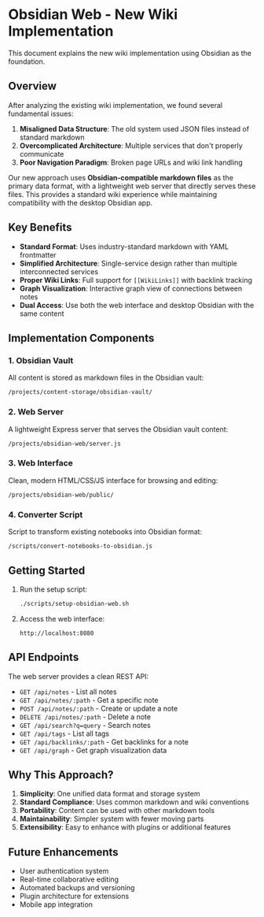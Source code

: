 # Obsidian Web - New Wiki Implementation

This document explains the new wiki implementation using Obsidian as the foundation.

## Overview

After analyzing the existing wiki implementation, we found several fundamental issues:

1. **Misaligned Data Structure**: The old system used JSON files instead of standard markdown
2. **Overcomplicated Architecture**: Multiple services that don't properly communicate
3. **Poor Navigation Paradigm**: Broken page URLs and wiki link handling

Our new approach uses **Obsidian-compatible markdown files** as the primary data format, with a lightweight web server that directly serves these files. This provides a standard wiki experience while maintaining compatibility with the desktop Obsidian app.

## Key Benefits

- **Standard Format**: Uses industry-standard markdown with YAML frontmatter
- **Simplified Architecture**: Single-service design rather than multiple interconnected services
- **Proper Wiki Links**: Full support for `[[WikiLinks]]` with backlink tracking
- **Graph Visualization**: Interactive graph view of connections between notes
- **Dual Access**: Use both the web interface and desktop Obsidian with the same content

## Implementation Components

### 1. Obsidian Vault

All content is stored as markdown files in the Obsidian vault:
```
/projects/content-storage/obsidian-vault/
```

### 2. Web Server

A lightweight Express server that serves the Obsidian vault content:
```
/projects/obsidian-web/server.js
```

### 3. Web Interface

Clean, modern HTML/CSS/JS interface for browsing and editing:
```
/projects/obsidian-web/public/
```

### 4. Converter Script

Script to transform existing notebooks into Obsidian format:
```
/scripts/convert-notebooks-to-obsidian.js
```

## Getting Started

1. Run the setup script:
   ```bash
   ./scripts/setup-obsidian-web.sh
   ```

2. Access the web interface:
   ```
   http://localhost:8080
   ```

## API Endpoints

The web server provides a clean REST API:

- `GET /api/notes` - List all notes
- `GET /api/notes/:path` - Get a specific note
- `POST /api/notes/:path` - Create or update a note
- `DELETE /api/notes/:path` - Delete a note
- `GET /api/search?q=query` - Search notes
- `GET /api/tags` - List all tags
- `GET /api/backlinks/:path` - Get backlinks for a note
- `GET /api/graph` - Get graph visualization data

## Why This Approach?

1. **Simplicity**: One unified data format and storage system
2. **Standard Compliance**: Uses common markdown and wiki conventions
3. **Portability**: Content can be used with other markdown tools
4. **Maintainability**: Simpler system with fewer moving parts
5. **Extensibility**: Easy to enhance with plugins or additional features

## Future Enhancements

- User authentication system
- Real-time collaborative editing
- Automated backups and versioning
- Plugin architecture for extensions
- Mobile app integration